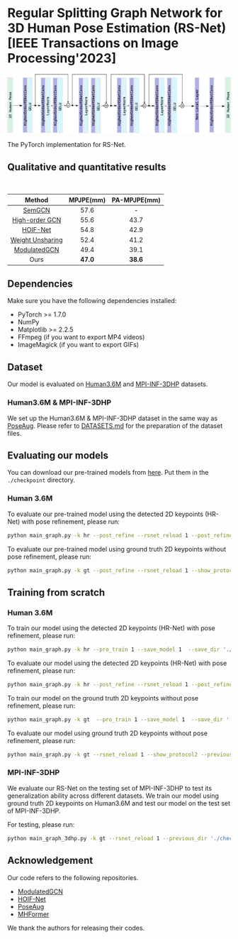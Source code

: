 # Regular Splitting Graph Network for 3D Human Pose Estimation (RS-Net) [IEEE Transactions on Image Processing'2023]
<p align="center"><img src="./demo/Network_Architechture.png", width="600" alt="" /></p>
The PyTorch implementation for RS-Net.

## Qualitative and quantitative results
<p align="center"><img src="demo/dance.gif", width="400"  alt="" /></p>

| Method | MPJPE(mm) | PA-MPJPE(mm) |
|  :----:  | :----: | :----: |
| [SemGCN](https://github.com/garyzhao/SemGCN) | 57.6 | - |
| [High-order GCN](https://github.com/ZhimingZo/HGCN) | 55.6 | 43.7 |
| [HOIF-Net](https://github.com/happyvictor008/Higher-Order-Implicit-Fairing-Networks-for-3D-Human-Pose-Estimation) | 54.8 | 42.9 |
| [Weight Unsharing](https://github.com/tamasino52/Any-GCN) | 52.4 | 41.2 |
| [ModulatedGCN](https://github.com/ZhimingZo/Modulated-GCN) | 49.4 | 39.1 |
| Ours | **47.0** | **38.6** |

## Dependencies

Make sure you have the following dependencies installed:

* PyTorch >= 1.7.0
* NumPy
* Matplotlib >= 2.2.5
* FFmpeg (if you want to export MP4 videos)
* ImageMagick (if you want to export GIFs)

## Dataset

Our model is evaluated on [Human3.6M](http://vision.imar.ro/human3.6m) and [MPI-INF-3DHP](https://vcai.mpi-inf.mpg.de/3dhp-dataset/) datasets. 

### Human3.6M & MPI-INF-3DHP
We set up the Human3.6M & MPI-INF-3DHP dataset in the same way as [PoseAug](https://github.com/jfzhang95/PoseAug). Please refer to [DATASETS.md](https://github.com/jfzhang95/PoseAug/blob/main/DATASETS.md) for the preparation of the dataset files.


## Evaluating our models
You can download our pre-trained models from [here](https://drive.google.com/drive/folders/1gWk1B-q-220XR-9MqdlqJFtUI3eBVJe6?usp=sharing). Put them in the `./checkpoint` directory.
### Human 3.6M

To evaluate our pre-trained model using the detected 2D keypoints (HR-Net) with pose refinement, please run:
```bash
python main_graph.py -k hr --post_refine --rsnet_reload 1 --post_refine_reload 1 --save_out_type post --show_protocol2 --previous_dir './checkpoint' --save_dir './checkpoint/result/' --rsnet_model model_rsnet_2_eva_post_4704.pth --post_refine_model model_post_refine_2_eva_post_4704.pth --nepoch 2 -z 96 --batchSize 512
```

To evaluate our pre-trained model using ground truth 2D keypoints without pose refinement, please run:
```bash
python main_graph.py -k gt --post_refine --rsnet_reload 1 --show_protocol2 --previous_dir './checkpoint/' --rsnet_model '[model_rsnet]' --nepoch 2 -z 64 --batchSize 128
```

## Training from scratch
### Human 3.6M

To train our model using the detected 2D keypoints (HR-Net) with pose refinement, please run:
```bash
python main_graph.py -k hr --pro_train 1 --save_model 1  --save_dir './checkpoint' --show_protocol2  --post_refine --save_out_type post -z 96 --batchSize 512 --nepoch 31
```

To evaluate our model using the detected 2D keypoints (HR-Net) with pose refinement, please run:
```bash
python main_graph.py -k hr --post_refine --rsnet_reload 1 --post_refine_reload 1 --save_out_type post --show_protocol2 --previous_dir './checkpoint/' --rsnet_model '[model_rsnet]' --post_refine_model '[model_post_refine]' --nepoch 2 -z 96 --batchSize 512
```

To train our model on the ground truth 2D keypoints without pose refinement, please run:
```bash
python main_graph.py -k gt  --pro_train 1 --save_model 1  --save_dir './checkpoint' --show_protocol2  -z 64 --batchSize 128 --nepoch 31
```

To evaluate our model using ground truth 2D keypoints without pose refinement, please run:
```bash
python main_graph.py -k gt --rsnet_reload 1 --show_protocol2 --previous_dir './checkpoint/' --rsnet_model '[model_rsnet]' --nepoch 2 -z 64 --batchSize 128
```

### MPI-INF-3DHP
We evaluate our RS-Net on the testing set of MPI-INF-3DHP to test its generalization ability across different datasets. We train our model using ground truth 2D keypoints on Human3.6M and test our model on the test set of MPI-INF-3DHP.

For testing, please run:
```bash
python main_graph_3dhp.py -k gt --rsnet_reload 1 --previous_dir './checkpoint/' --rsnet_model '[model_rsnet]'
```

## Acknowledgement
Our code refers to the following repositories.
* [ModulatedGCN](https://github.com/ZhimingZo/Modulated-GCN)
* [HOIF-Net](https://github.com/happyvictor008/Higher-Order-Implicit-Fairing-Networks-for-3D-Human-Pose-Estimation)
* [PoseAug](https://github.com/jfzhang95/PoseAug)
* [MHFormer](https://github.com/Vegetebird/MHFormer)

We thank the authors for releasing their codes.